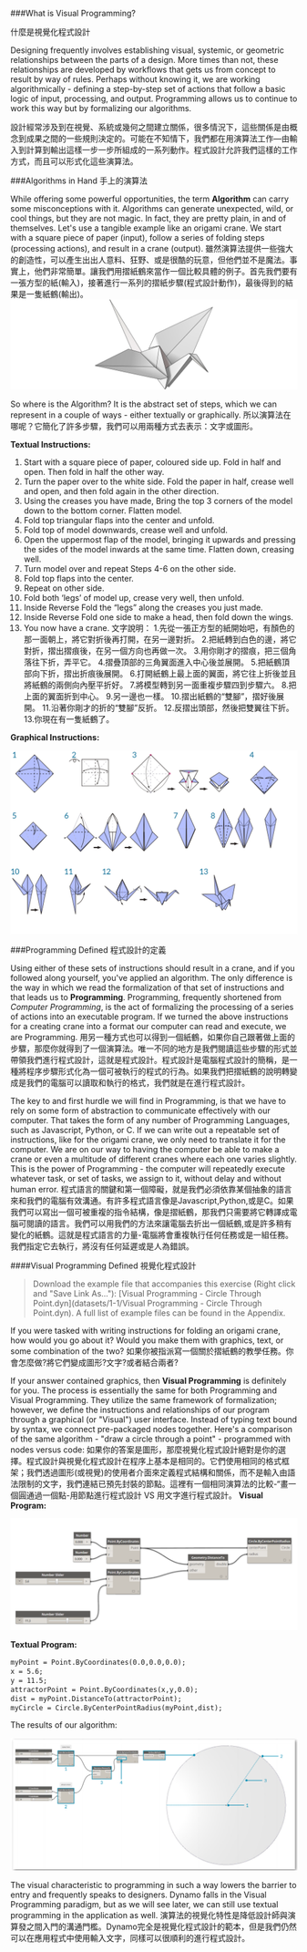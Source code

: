 ###What is Visual Programming?

什麼是視覺化程式設計

Designing frequently involves establishing visual, systemic, or geometric relationships between the parts of a design. More times than not, these relationships are developed by workflows that gets us from concept to result by way of rules. Perhaps without knowing it, we are working algorithmically - defining a step-by-step set of actions that follow a basic logic of input, processing, and output. Programming allows us to continue to work this way but by formalizing our algorithms.

設計經常涉及到在視覺、系統或幾何之間建立關係，很多情況下，這些關係是由概念到成果之間的一些規則決定的。可能在不知情下，我們都在用演算法工作—由輸入到計算到輸出這樣一步一步所組成的一系列動作。程式設計允許我們這樣的工作方式，而且可以形式化這些演算法。

###Algorithms in Hand
手上的演算法

While offering some powerful opportunities, the term **Algorithm** can carry some misconceptions with it. Algorithms can generate unexpected, wild, or cool things, but they are not magic. In fact, they are pretty plain, in and of themselves. Let's use a tangible example like an origami crane. We start with a square piece of paper (input), follow a series of folding steps (processing actions), and result in a crane (output).
雖然演算法提供一些強大的創造性，可以產生出出人意料、狂野、或是很酷的玩意，但他們並不是魔法。事實上，他們非常簡單。讓我們用摺紙鶴來當作一個比較具體的例子。首先我們要有一張方型的紙(輸入)，接著進行一系列的摺紙步驟(程式設計動作)，最後得到的結果是一隻紙鶴(輸出)。
![Origami Crane](images/1-1/00-OrigamiCrane.png)

So where is the Algorithm? It is the abstract set of steps, which we can represent in a couple of ways - either textually or graphically.
所以演算法在哪呢？它簡化了許多步驟，我們可以用兩種方式去表示：文字或圖形。

**Textual Instructions:**
1. Start with a square piece of
paper, coloured side up. Fold in half and open. Then fold in half the other way.
2. Turn the paper over to the white side. Fold the paper in half, crease well and open, and then fold again in the other direction.
3. Using the creases you have made, Bring the top 3 corners of the model down to the bottom corner. Flatten model.
4. Fold top triangular flaps into the center and unfold.
5. Fold top of model downwards, crease well and unfold.
6. Open the uppermost flap of the model, bringing it upwards and pressing the sides of the model inwards at the same time. Flatten down, creasing well.
7. Turn model over and repeat Steps 4-6 on the other side.
8. Fold top flaps into the center.
9. Repeat on other side.
10. Fold both ‘legs’ of model up, crease very well, then unfold.
11. Inside Reverse Fold the “legs” along the creases you just made.
12. Inside Reverse Fold one side to make a head, then fold down the wings.
13. You now have a crane.
文字說明：
1.先從一張正方型的紙開始吧，有顏色的那一面朝上，將它對折後再打開，在另一邊對折。
2.把紙轉到白色的邊，將它對折，摺出摺痕後，在另一個方向也再做一次。
3.用你剛才的摺痕，把三個角落往下折，弄平它。
4.摺疊頂部的三角翼面進入中心後並展開。
5.把紙鶴頂部向下折，摺出折痕後展開。
6.打開紙鶴上最上面的翼面，將它往上折後並且將紙鶴的兩側向內壓平折好。
7.將模型轉到另一面重複步驟四到步驟六。
8.把上面的翼面折到中心。
9.另一邊也一樣。
10.摺出紙鶴的“雙腳”，摺好後展開。
11.沿著你剛才的折的“雙腳”反折。
12.反摺出頭部，然後把雙翼往下折。
13.你現在有一隻紙鶴了。

**Graphical Instructions:**

![Needs Update- Origami Crane](images/1-1/01-OrigamiCraneInstructions.png)

###Programming Defined
程式設計的定義

Using either of these sets of instructions should result in a crane, and if you followed along yourself, you've applied an algorithm. The only difference is the way in which we read the formalization of that set of instructions and that leads us to **Programming**. Programming, frequently shortened from *Computer Programming*, is the act of formalizing the processing of a series of actions into an executable program. If we turned the above instructions for a creating crane into a format our computer can read and execute, we are Programming.
用另一種方式也可以得到一個紙鶴，如果你自己跟著做上面的步驟，那麼你就得到了一個演算法。唯一不同的地方是我們閱讀這些步驟的形式並帶領我們進行程式設計，這就是程式設計。程式設計是電腦程式設計的簡稱，是一種將程序步驟形式化為一個可被執行的程式的行為。如果我們把摺紙鶴的說明轉變成是我們的電腦可以讀取和執行的格式，我們就是在進行程式設計。

The key to and first hurdle we will find in Programming, is that we have to rely on some form of abstraction to communicate effectively with our computer. That takes the form of any number of Programming Languages, such as Javascript, Python, or C. If we can write out a repeatable set of instructions, like for the origami crane, we only need to translate it for the computer. We are on our way to having the computer be able to make a crane or even a multitude of different cranes where each one varies slightly. This is the power of Programming - the computer will repeatedly execute whatever task, or set of tasks, we assign to it, without delay and without human error.
程式語言的關鍵和第一個障礙，就是我們必須依靠某個抽象的語言來和我們的電腦有效溝通。有許多程式語言像是Javascript,Python,或是C。如果我們可以寫出一個可被重複的指令結構，像是摺紙鶴，那我們只需要將它轉譯成電腦可閱讀的語言。我們可以用我們的方法來讓電腦去折出一個紙鶴,或是許多稍有變化的紙鶴。這就是程式語言的力量-電腦將會重複執行任何任務或是一組任務。我們指定它去執行，將沒有任何延遲或是人為錯誤。

####Visual Programming Defined
視覺化程式設計
>Download the example file that accompanies this exercise (Right click and "Save Link As..."): [Visual Programming - Circle Through Point.dyn](datasets/1-1/Visual Programming - Circle Through Point.dyn). A full list of example files can be found in the Appendix.

If you were tasked with writing instructions for folding an origami crane, how would you go about it? Would you make them with graphics, text, or some combination of the two?
如果你被指派寫一個關於摺紙鶴的教學任務。你會怎麼做?將它們變成圖形?文字?或者結合兩者?

If your answer contained graphics, then **Visual Programming** is definitely for you. The process is essentially the same for both Programming and Visual Programming. They utilize the same framework of formalization; however, we define the instructions and relationships of our program through a graphical (or "Visual") user interface. Instead of typing text bound by syntax, we connect pre-packaged nodes together. Here's a comparison of the same algorithm - "draw a circle through a point" - programmed with nodes versus code:
如果你的答案是圖形，那麼視覺化程式設計絕對是你的選擇。程式設計與視覺化程式設計在程序上基本是相同的。它們使用相同的格式框架；我們透過圖形(或視覺)的使用者介面來定義程式結構和關係，而不是輸入由語法限制的文字，我們連結已預先封裝的節點。這裡有一個相同演算法的比較-“畫一個圓通過一個點-用節點進行程式設計 VS 用文字進行程式設計。
**Visual Program:**

![Basic Visual Program ](images/1-1/03-BasicVisualProgram.png)

**Textual Program:**
```
myPoint = Point.ByCoordinates(0.0,0.0,0.0);
x = 5.6;
y = 11.5;
attractorPoint = Point.ByCoordinates(x,y,0.0);
dist = myPoint.DistanceTo(attractorPoint);
myCircle = Circle.ByCenterPointRadius(myPoint,dist);
```
The results of our algorithm:

![Circle Through Point ](images/1-1/04-CircleThroughPoint.png)

The visual characteristic to programming in such a way lowers the barrier to entry and frequently speaks to designers. Dynamo falls in the Visual Programming paradigm, but as we will see later, we can still use textual programming in the application as well.
演算法的視覺化特性是降低設計師與演算發之間入門的溝通門檻。Dynamo完全是視覺化程式設計的範本，但是我們仍然可以在應用程式中使用輸入文字，同樣可以很順利的進行程式設計。
